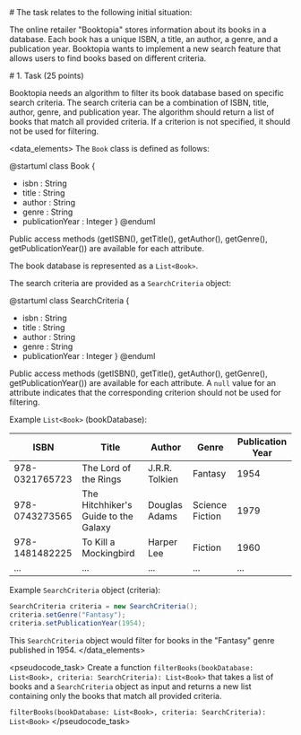 <scenario>
# The task relates to the following initial situation:

The online retailer "Booktopia" stores information about its books in a database. Each book has a unique ISBN, a title, an author, a genre, and a publication year.  Booktopia wants to implement a new search feature that allows users to find books based on different criteria.
</scenario>

<problem>
# 1. Task (25 points)

Booktopia needs an algorithm to filter its book database based on specific search criteria. The search criteria can be a combination of ISBN, title, author, genre, and publication year.  The algorithm should return a list of books that match all provided criteria.  If a criterion is not specified, it should not be used for filtering.
</problem>

<data_elements>
The `Book` class is defined as follows:

@startuml
class Book {
- isbn : String
- title : String
- author : String
- genre : String
- publicationYear : Integer
}
@enduml

Public access methods (getISBN(), getTitle(), getAuthor(), getGenre(), getPublicationYear()) are available for each attribute.

The book database is represented as a `List<Book>`.

The search criteria are provided as a `SearchCriteria` object:

@startuml
class SearchCriteria {
- isbn : String
- title : String
- author : String
- genre : String
- publicationYear : Integer
}
@enduml

Public access methods (getISBN(), getTitle(), getAuthor(), getGenre(), getPublicationYear()) are available for each attribute.  A `null` value for an attribute indicates that the corresponding criterion should not be used for filtering.

Example `List<Book>` (bookDatabase):

| ISBN | Title | Author | Genre | Publication Year |
|---|---|---|---|---|
| 978-0321765723 | The Lord of the Rings | J.R.R. Tolkien | Fantasy | 1954 |
| 978-0743273565 | The Hitchhiker's Guide to the Galaxy | Douglas Adams | Science Fiction | 1979 |
| 978-1481482225| To Kill a Mockingbird | Harper Lee| Fiction | 1960 |
| ... | ... | ... | ... | ... |


Example `SearchCriteria` object (criteria):

```java
SearchCriteria criteria = new SearchCriteria();
criteria.setGenre("Fantasy");
criteria.setPublicationYear(1954);
```

This `SearchCriteria` object would filter for books in the "Fantasy" genre published in 1954.
</data_elements>

<pseudocode_task>
Create a function `filterBooks(bookDatabase: List<Book>, criteria: SearchCriteria): List<Book>` that takes a list of books and a `SearchCriteria` object as input and returns a new list containing only the books that match all provided criteria.

`filterBooks(bookDatabase: List<Book>, criteria: SearchCriteria): List<Book>`
</pseudocode_task>
